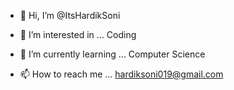 - 👋 Hi, I’m @ItsHardikSoni
- 👀 I’m interested in ... Coding
- 🌱 I’m currently learning ... Computer Science 

- 📫 How to reach me ... hardiksoni019@gmail.com
